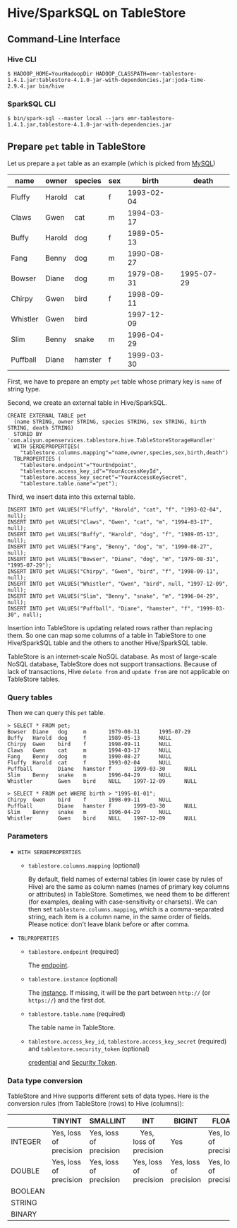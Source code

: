 # Hive/SparkSQL on TableStore

## Command-Line Interface

### Hive CLI

```
$ HADOOP_HOME=YourHadoopDir HADOOP_CLASSPATH=emr-tablestore-1.4.1.jar:tablestore-4.1.0-jar-with-dependencies.jar:joda-time-2.9.4.jar bin/hive
```

### SparkSQL CLI

```
$ bin/spark-sql --master local --jars emr-tablestore-1.4.1.jar,tablestore-4.1.0-jar-with-dependencies.jar
```


## Prepare `pet` table in TableStore

Let us prepare a `pet` table as an example (which is picked from [MySQL](http://dev.mysql.com/doc/refman/5.7/en/selecting-all.html))

| name     | owner  | species | sex  | birth      | death      |
|----------|--------|---------|------|------------|------------|
| Fluffy   | Harold | cat     | f    | 1993-02-04 |        |
| Claws    | Gwen   | cat     | m    | 1994-03-17 |        |
| Buffy    | Harold | dog     | f    | 1989-05-13 |        |
| Fang     | Benny  | dog     | m    | 1990-08-27 |        |
| Bowser   | Diane  | dog     | m    | 1979-08-31 | 1995-07-29 |
| Chirpy   | Gwen   | bird    | f    | 1998-09-11 |        |
| Whistler | Gwen   | bird    |  | 1997-12-09 |        |
| Slim     | Benny  | snake   | m    | 1996-04-29 |        |
| Puffball | Diane  | hamster | f    | 1999-03-30 |        |

First,  we have to prepare an empty `pet` table whose primary key is `name` of string type.

Second, we create an external table in Hive/SparkSQL.

```
CREATE EXTERNAL TABLE pet
  (name STRING, owner STRING, species STRING, sex STRING, birth STRING, death STRING)
  STORED BY 'com.aliyun.openservices.tablestore.hive.TableStoreStorageHandler'
  WITH SERDEPROPERTIES(
    "tablestore.columns.mapping"="name,owner,species,sex,birth,death")
  TBLPROPERTIES (
    "tablestore.endpoint"="YourEndpoint",
    "tablestore.access_key_id"="YourAccessKeyId",
    "tablestore.access_key_secret"="YourAccessKeySecret",
    "tablestore.table.name"="pet");
```

Third, we insert data into this external table.

```
INSERT INTO pet VALUES("Fluffy", "Harold", "cat", "f", "1993-02-04", null);
INSERT INTO pet VALUES("Claws", "Gwen", "cat", "m", "1994-03-17", null);
INSERT INTO pet VALUES("Buffy", "Harold", "dog", "f", "1989-05-13", null);
INSERT INTO pet VALUES("Fang", "Benny", "dog", "m", "1990-08-27", null);
INSERT INTO pet VALUES("Bowser", "Diane", "dog", "m", "1979-08-31", "1995-07-29");
INSERT INTO pet VALUES("Chirpy", "Gwen", "bird", "f", "1998-09-11", null);
INSERT INTO pet VALUES("Whistler", "Gwen", "bird", null, "1997-12-09", null);
INSERT INTO pet VALUES("Slim", "Benny", "snake", "m", "1996-04-29", null);
INSERT INTO pet VALUES("Puffball", "Diane", "hamster", "f", "1999-03-30", null);
```

Insertion into TableStore is updating related rows rather than replacing them.
So one can map some columns of a table in TableStore to one Hive/SparkSQL table and the others to another Hive/SparkSQL table.

TableStore is an internet-scale NoSQL database.
As most of large-scale NoSQL database, TableStore does not support transactions.
Because of lack of transactions, Hive `delete from` and `update from` are not applicable on TableStore tables.

### Query tables

Then we can query this `pet` table.

```
> SELECT * FROM pet;
Bowser  Diane   dog     m       1979-08-31      1995-07-29
Buffy   Harold  dog     f       1989-05-13      NULL
Chirpy  Gwen    bird    f       1998-09-11      NULL
Claws   Gwen    cat     m       1994-03-17      NULL
Fang    Benny   dog     m       1990-08-27      NULL
Fluffy  Harold  cat     f       1993-02-04      NULL
Puffball        Diane   hamster f       1999-03-30      NULL
Slim    Benny   snake   m       1996-04-29      NULL
Whistler        Gwen    bird    NULL    1997-12-09      NULL

> SELECT * FROM pet WHERE birth > "1995-01-01";
Chirpy  Gwen    bird    f       1998-09-11      NULL
Puffball        Diane   hamster f       1999-03-30      NULL
Slim    Benny   snake   m       1996-04-29      NULL
Whistler        Gwen    bird    NULL    1997-12-09      NULL
```

### Parameters

* `WITH SERDEPROPERTIES`
  + `tablestore.columns.mapping` (optional)

    By default, field names of external tables (in lower case by rules of Hive) are the same as column names (names of primary key columns or attributes) in TableStore.
    Sometimes, we need them to be different (for examples, dealing with case-sensitivity or charsets).
    We can then set `tablestore.columns.mapping`, which is a comma-separated string, each item is a column name, in the same order of fields.
    Please notice: don't leave blank before or after comma.

* `TBLPROPERTIES`
  + `tablestore.endpoint` (required)

    The [endpoint](https://help.aliyun.com/document_detail/27285.html?spm=5176.doc27281.6.109.8I57sZ).

  + `tablestore.instance` (optional)

    The [instance](https://help.aliyun.com/document_detail/27285.html?spm=5176.doc27281.6.109.p3M4Qa).
    If missing, it will be the part between `http://` (or `https://`) and the first dot.

  + `tablestore.table.name` (required)

    The table name in TableStore.

  + `tablestore.access_key_id`, `tablestore.access_key_secret` (required) and `tablestore.security_token` (optional)

    [credential](https://help.aliyun.com/document_detail/27296.html?spm=5176.doc27360.6.136.3FDlzl) and [Security Token](https://help.aliyun.com/document_detail/27360.html?spm=5176.doc27296.6.236.4AFNPp).

### Data type conversion

TableStore and Hive supports different sets of data types.
Here is the conversion rules (from TableStore (rows) to Hive (columns)):

| | TINYINT | SMALLINT | INT | BIGINT | FLOAT | DOUBLE | BOOLEAN | STRING | BINARY |
| ---- | ---- | ---- | ---- | ---- | ---- | ---- | ---- | ---- | ---- |
| INTEGER | Yes, loss of precision | Yes, loss of precision |　Yes, loss of precision | Yes | Yes, loss of precision | Yes, loss of precision | | | |
| DOUBLE | Yes, loss of precision | Yes, loss of precision | Yes, loss of precision | Yes, loss of precision | Yes, loss of precision | Yes | | | |
| BOOLEAN | | | | | | | Yes | | |
| STRING | | | | | | | | Yes | |
| BINARY | | | | | | | | | Yes |